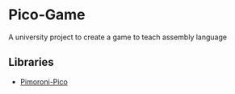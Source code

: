 # Pico-Game
A university project to create a game to teach assembly language 


## Libraries
 * [Pimoroni-Pico](https://github.com/pimoroni/pimoroni-pico)
